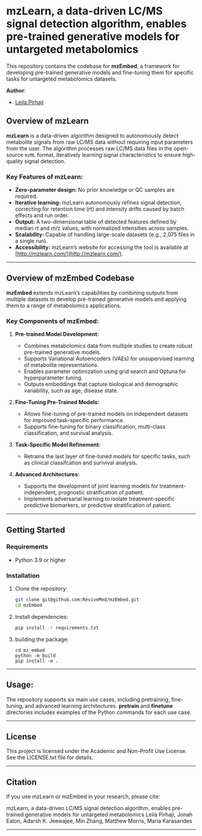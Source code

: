 # mzLearn, a data-driven LC/MS signal detection algorithm, enables pre-trained generative models for untargeted metabolomics

This repository contains the codebase for **mzEmbed**, a framework for developing pre-trained generative models and fine-tuning them for specific tasks for untargeted metabolomics datasets.

**Author**:
- [Leila Pirhaji](https://www.linkedin.com/in/pirhaji/)


## Overview of mzLearn

**mzLearn** is a data-driven algorithm designed to autonomously detect metabolite signals from raw LC/MS data without requiring input parameters from the user. The algorithm processes raw LC/MS data files in the open-source `mzML` format, iteratively learning signal characteristics to ensure high-quality signal detection. 

### Key Features of mzLearn:
- **Zero-parameter design:** No prior knowledge or QC samples are required.
- **Iterative learning:** mzLearn autonomously refines signal detection, correcting for retention time (rt) and intensity drifts caused by batch effects and run order.
- **Output:** A two-dimensional table of detected features defined by median rt and m/z values, with normalized intensities across samples.
- **Scalability:** Capable of handling large-scale datasets (e.g., 2,075 files in a single run).
- **Accessibility:** mzLearn’s website for accessing the tool is available at [http://mzlearn.com/](http://mzlearn.com/).

---

## Overview of mzEmbed Codebase

**mzEmbed** extends mzLearn’s capabilities by combining outputs from multiple datasets to develop pre-trained generative models and applying them to a range of metabolomics applications.

### Key Components of mzEmbed:
1. **Pre-trained Model Development:**
   - Combines metabolomics data from multiple studies to create robust pre-trained generative models.
   - Supports Variational Autoencoders (VAEs) for unsupervised learning of metabolite representations.
   - Enables parameter optimization using grid search and Optuna for hyperparameter tuning.
   - Outputs embeddings that capture biological and demographic variability, such as age, disease state.

2. **Fine-Tuning Pre-Trained Models:**
   - Allows fine-tuning of pre-trained models on independent datasets for improved task-specific performance.
   - Supports fine-tuning for binary classification, multi-class classification, and survival analysis.

3. **Task-Specific Model Refinement:**
   - Retrains the last layer of fine-tuned models for specific tasks, such as clinical classifcation  and surivival analysis.
   

4. **Advanced Architectures:**
   - Supports the development of joint learning models for treatment-independent, prognostic stratification of patient.
   - Implements adversarial learning to isolate treatment-specific predictive biomarkers, or predictive stratification of patient.

---

## Getting Started

### Requirements
- Python 3.9 or higher

### Installation
1. Clone the repository:
   ```bash
   git clone git@github.com:ReviveMed/mzEmbed.git
   cd mzEmbed
   ```
2. Install dependencies:
   ```bash
   pip install -r requirements.txt
   ```
3. building the package:
    ```
    cd mz_embed
    python -m build
    pip install -e .
    ```

---


## Usage: 

The repository supports six main use cases, including pretraining, fine-tuning, and advanced learning architectures. **pretrain** and **finetune** directories includes examples of the Python commands for each use case. 


---

## License
This project is licensed under the Academic and Non-Profit Use License. See the LICENSE.txt file for details.


---

## Citation
If you use mzLearn or mzEmbed in your research, please cite:

mzLearn, a data-driven LC/MS signal detection algorithm, enables pre-trained generative models for untargeted metabolomics
Leila Pirhaji, Jonah Eaton, Adarsh K. Jeewajee, Min Zhang, Matthew Morris, Maria Karasarides


---
